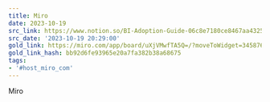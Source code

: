```yaml
---
title: Miro
date: 2023-10-19
src_link: https://www.notion.so/BI-Adoption-Guide-06c8e7180ce8467aa432532da7da9f51
src_date: '2023-10-19 20:29:00'
gold_link: https://miro.com/app/board/uXjVMwfTA5Q=/?moveToWidget=3458764564848517298&cot=14
gold_link_hash: bb92d6fe93965e20a7fa382b38a68675
tags:
- '#host_miro_com'
---
```


















Miro